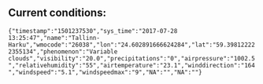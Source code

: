 ## Current conditions: 
 ``` {"timestamp":"1501237530","sys_time":"2017-07-28 13:25:47","name":"Tallinn-Harku","wmocode":"26038","lon":"24.602891666624284","lat":"59.398122222355134","phenomenon":"Variable clouds","visibility":"20.0","precipitations":"0","airpressure":"1002.5","relativehumidity":"55","airtemperature":"23.1","winddirection":"164","windspeed":"5.1","windspeedmax":"9","NA":"","NA":""} ```
